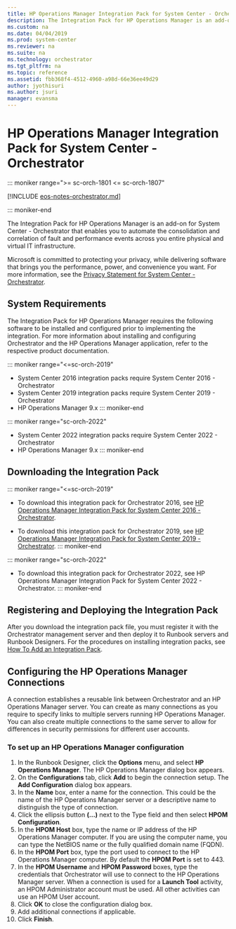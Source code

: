 ```yaml
---
title: HP Operations Manager Integration Pack for System Center - Orchestrator
description: The Integration Pack for HP Operations Manager is an add-on for System Center - Orchestrator that enables you to automate the consolidation and correlation of fault and performance events across you entire physical and virtual IT infrastructure.
ms.custom: na
ms.date: 04/04/2019
ms.prod: system-center
ms.reviewer: na
ms.suite: na
ms.technology: orchestrator
ms.tgt_pltfrm: na
ms.topic: reference
ms.assetid: fbb368f4-4512-4960-a98d-66e36ee49d29
author: jyothisuri
ms.author: jsuri
manager: evansma
---
```


# HP Operations Manager Integration Pack for System Center - Orchestrator

::: moniker range=">= sc-orch-1801 <= sc-orch-1807"

[!INCLUDE [eos-notes-orchestrator.md](../includes/eos-notes-orchestrator.md)]

::: moniker-end

The Integration Pack for HP Operations Manager is an add-on for System Center - Orchestrator that enables you to automate the consolidation and correlation of fault and performance events across you entire physical and virtual IT infrastructure.

Microsoft is committed to protecting your privacy, while delivering software that brings you the performance, power, and convenience you want. For more information, see the [Privacy Statement for System Center - Orchestrator](https://www.microsoft.com/privacystatement/EnterpriseDev/default.aspx).

## System Requirements

The Integration Pack for HP Operations Manager requires the following software to be installed and configured prior to implementing the integration. For more information about installing and configuring Orchestrator and the HP Operations Manager application, refer to the respective product documentation.

::: moniker range="<=sc-orch-2019"
-  System Center 2016 integration packs require System Center 2016 - Orchestrator
-  System Center 2019 integration packs require System Center 2019 - Orchestrator
-  HP Operations Manager 9.x
::: moniker-end

::: moniker range="sc-orch-2022"
-  System Center 2022 integration packs require System Center 2022 - Orchestrator
-  HP Operations Manager 9.x
::: moniker-end

## Downloading the Integration Pack

::: moniker range="<=sc-orch-2019"
- To download this integration pack for Orchestrator 2016, see [HP Operations Manager Integration Pack for System Center 2016 - Orchestrator](https://www.microsoft.com/download/details.aspx?id=54102).

- To download this integration pack for Orchestrator 2019, see [HP Operations Manager Integration Pack for System Center 2019 - Orchestrator](https://www.microsoft.com/download/details.aspx?id=58108&WT.mc_id=rss_alldownloads_all).
::: moniker-end

::: moniker range="sc-orch-2022"
- To download this integration pack for Orchestrator 2022, see HP Operations Manager Integration Pack for System Center 2022 - Orchestrator.
::: moniker-end

## Registering and Deploying the Integration Pack

After you download the integration pack file, you must register it with the Orchestrator management server and then deploy it to Runbook servers and Runbook Designers. For the procedures on installing integration packs, see [How To Add an Integration Pack](how-to-add-an-integration-pack.md).

## Configuring the HP Operations Manager Connections

A connection establishes a reusable link between Orchestrator and an HP Operations Manager server. You can create as many connections as you require to specify links to multiple servers running HP Operations Manager. You can also create multiple connections to the same server to allow for differences in security permissions for different user accounts.

### To set up an HP Operations Manager configuration

1.  In the Runbook Designer, click the **Options** menu, and select **HP Operations Manager**. The HP Operations Manager dialog box appears.
2.  On the **Configurations** tab, click **Add** to begin the connection setup. The **Add Configuration** dialog box appears.
3.  In the **Name** box, enter a name for the connection. This could be the name of the HP Operations Manager server or a descriptive name to distinguish the type of connection.
4.  Click the ellipsis button **(...)** next to the Type field and then select **HPOM Configuration**.
5.  In the **HPOM Host** box, type the name or IP address of the HP Operations Manager computer. If you are using the computer name, you can type the NetBIOS name or the fully qualified domain name (FQDN).
6.  In the **HPOM Port** box, type the port used to connect to the HP Operations Manager computer. By default the **HPOM Port** is set to 443.
7.  In the **HPOM Username** and **HPOM Password** boxes, type the credentials that Orchestrator will use to connect to the HP Operations Manager server. When a connection is used for a **Launch Tool** activity, an HPOM Administrator account must be used. All other activities can use an HPOM User account.
8.  Click **OK** to close the configuration dialog box.
9.  Add additional connections if applicable.
10. Click **Finish**.
